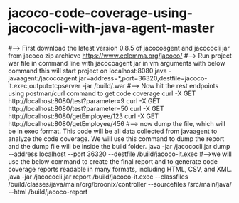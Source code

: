 # jacoco-code-coverage-using-jacococli-with-java-agent-master
#--> First download the latest version 0.8.5 of jacocoagent and jacococli jar from jacoco zip archieve https://www.eclemma.org/jacoco/
#--> Run project war file in command line with jacocoagent jar in vm arguments with below command this will start project on localhost:8080
       java -javaagent:<path-of-jar>/jacocoagent.jar=address=*,port=36320,destfile=jacoco-it.exec,output=tcpserver -jar <path-to-application>/build/<war-name>.war
#--> Now hit the rest endpoints using postman/curl command to get code coverage
       curl -X GET http://localhost:8080/test?parameter=9
       curl -X GET http://localhost:8080/test?parameter=50
       curl -X GET http://localhost:8080/getEmployee/123
       curl -X GET http://localhost:8080/getEmployee/456
#--> now dump the file, which will be in exec format. This code will be all data collected from javaagent to analyze the code coverage. We will use this command to dump the report and the dump file will be inside the build folder.
       java -jar <path-of-jar>/jacococli.jar dump --address localhost --port 36320 --destfile <path-to-application>/build/jacoco-it.exec
#-->we will use the below command to create the final report and to generate code coverage reports readable in many formats, including HTML, CSV, and XML.
       java -jar <path-of-jar>/jacococli.jar report <path-to-application>/build/jacoco-it.exec --classfiles <path-to-application>/build/classes/java/main/org/broonix/controller --sourcefiles <path-to-application>/src/main/java/ --html <path-to-application>/build/jacoco-report

